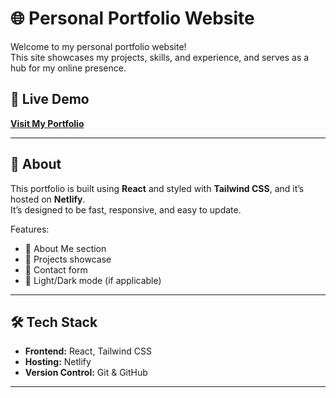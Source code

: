 # 🌐 Personal Portfolio Website

Welcome to my personal portfolio website!  
This site showcases my projects, skills, and experience, and serves as a hub for my online presence.

## 🚀 Live Demo
[**Visit My Portfolio**](https://nadifah-portfolio.netlify.app)

---

## 📖 About
This portfolio is built using **React** and styled with **Tailwind CSS**, and it’s hosted on **Netlify**.  
It’s designed to be fast, responsive, and easy to update.

Features:
- 📄 About Me section
- 💼 Projects showcase
- 📧 Contact form
- 🌙 Light/Dark mode (if applicable)

---

## 🛠️ Tech Stack
- **Frontend:** React, Tailwind CSS
- **Hosting:** Netlify
- **Version Control:** Git & GitHub

---
